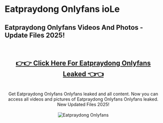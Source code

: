 # Eatpraydong Onlyfans ioLe

<h2>Eatpraydong Onlyfans Videos And Photos - Update Files 2025!</h2>
<br>
<div align="center">
<h2><a href="https://213.232.235.80/live/video.php?q=eatpraydong-onlyfans" rel="nofollow">👉👉 Click Here For Eatpraydong Onlyfans Leaked 👈👈</a></h2>

<br>
Get Eatpraydong Onlyfans Onlyfans leaked and all content. Now you can access all videos and pictures of Eatpraydong Onlyfans Onlyfans leaked. New Updated Files 2025!
<br>
<br>
<a href="https://213.232.235.80/live/video.php?q=eatpraydong-onlyfans" rel="nofollow" data-target="animated-image.originalLink"><img src="https://i.imgur.com/dJHk4Zq.gif" alt="Eatpraydong Onlyfans" style="max-width: 100%; display: inline-block;" data-target="animated-image.originalImage"></a>
</div>
<br>